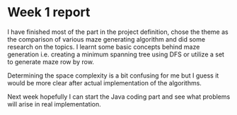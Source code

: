 # Week 1 report

I have finished most of the part in the project definition, chose the theme as the comparison of various maze generating algorithm and did some research on the topics. I learnt some basic concepts behind maze generation i.e. creating a minimum spanning tree using DFS or utilize a set to generate maze row by row.

Determining the space complexity is a bit confusing for me but I guess it would be more clear after actual implementation of the algorithms.

Next week hopefully I can start the Java coding part and see what problems will arise in real implementation.
